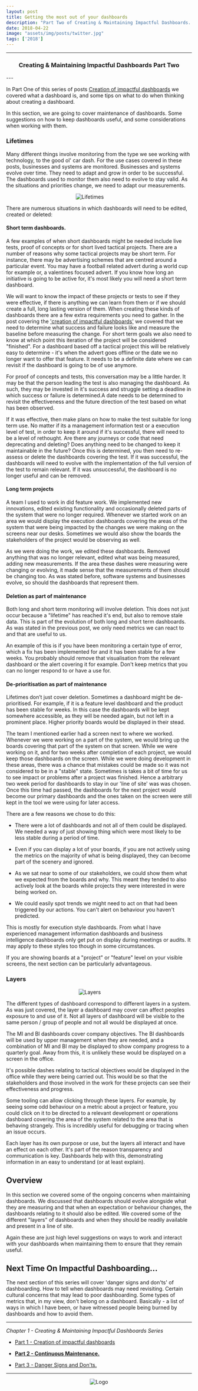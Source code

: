 ```yaml
---
layout: post
title: Getting the most out of your dashboards
description: "Part Two of Creating & Maintaining Impactful Dashboards. The lifetimes of different dashboards and metrics and how to manage them."
date: 2018-04-22
image: "assets/img/posts/twitter.jpg"
tags: ['2018']
---
```


----
<center>
<h3> Creating & Maintaining Impactful Dashboards Part Two </h3>
</center>
--- 
<br/>

In Part One of this series of posts <a href="{{site.baseurl}}2018/04/09/impactfuldashboardspart1-post.html" rel="noreferrer" target="_blank">Creation of impactful dashboards</a> we covered what a dashboard is, and some tips on what to do when thinking about creating a dashboard.

In this section, we are going to cover maintenance of dashboards. Some suggestions on how to keep dashboards useful, and some considerations when working with them.

### Lifetimes

Many different things involve monitoring from the type we see working with technology, to the good ol' car dash. For the use cases covered in these posts, businesses and systems are monitored. Businesses and systems evolve over time. They need to adapt and grow in order to be successful. The dashboards used to monitor them also need to evolve to stay valid. As the situations and priorities change, we need to adapt our measurements.

<div style="text-align:center; width:70%; margin-left: 10%;" markdown="1">
<img src="{{site.baseurl}}/assets/img/posts/2018/04-22/lifetimes.png" alt="Lifetimes">
</div>

There are numerous situations in which dashboards will need to be edited, created or deleted:


#### Short term dashboards.

A few examples of when short dashboards might be needed include live tests, proof of concepts or for short lived tactical projects. There are a number of reasons why some tactical projects may be short term. For instance, there may be advertising schemes that are centred around a particular event. You may have a football related advert during a world cup for example or, a valentines focused advert. If you know how long an initiative is going to be active for, it's most likely you will need a short term dashboard. 

We will want to know the impact of these projects or tests to see if they were effective, if there is anything we can learn from them or if we should create a full, long lasting version of them. When creating these kinds of dashboards there are a few extra requirements you need to gather. In the post covering the <a href="{{site.baseurl}}2018/04/09/impactfuldashboardspart1-post.html" target="_blank">'creation of impactful dashboards'</a> we covered that we need to determine what success and failure looks like and measure the baseline before measuring the change. For short term goals we also need to know at which point this iteration of the project will be considered "finished". For a dashboard based off a tactical project this will be relatively easy to determine - it's when the advert goes offline or the date we no longer want to offer that feature. It needs to be a definite date where we can revisit if the dashboard is going to be of use anymore. 

For proof of concepts and tests, this conversation may be a little harder. It may be that the person leading the test is also managing the dashboard. As such, they may be invested in it's success and struggle setting a deadline in which success or failure is determined.A date needs to be determined to revisit the effectiveness and the future direction of the test based on what has been observed. 

If it was effective, then make plans on how to make the test suitable for long term use. No matter if its a management information test or a execution level of test, in order to keep it around if it's successful, there will need to be a level of rethought. Are there any journeys or code that need deprecating and deleting? Does anything need to be changed to keep it maintainable in the future? Once this is determined, you then need to re-assess or delete the dashboards covering the test. If it was successful, the dashboards will need to evolve with the implementation of the full version of the test to remain relevant. If it was unsuccessful, the dashboard is no longer useful and can be removed. 

#### Long term projects

A team I used to work in did feature work. We implemented new innovations, edited existing functionality and occasionally deleted parts of the system that were no longer required. Whenever we started work on an area we would display the execution dashboards covering the areas of the system that were being impacted by the changes we were making on the screens near our desks. Sometimes we would also show the boards the stakeholders of the project would be observing as well. 

As we were doing the work, we edited these dashboards. Removed anything that was no longer relevant, edited what was being measured, adding new measurements. If the area these dashes were measuring were changing or evolving, it made sense that the measurements of them should be changing too. As was stated before, software systems and businesses evolve, so should the dashboards that represent them.

#### Deletion as part of maintenance

Both long and short term monitoring will involve deletion. This does not just occur because a "lifetime" has reached it's end, but also to remove stale data. This is part of the evolution of both long and short term dashboards. As was stated in the previous post, we only need metrics we can react to and that are useful to us.

An example of this is if you have been monitoring a certain type of error, which a fix has been implemented for and it has been stable for a few weeks. You probably should remove that visualisation from the relevant dashboard or the alert covering it for example. Don't keep metrics that you can no longer respond to or have a use for. 

#### De-prioritisation as part of maintenance

Lifetimes don’t just cover deletion. Sometimes a dashboard might be de-prioritised. For example, if it is a feature level dashboard and the product has been stable for weeks. In this case the dashboards will be kept somewhere accessible, as they will be needed again, but not left in a prominent place. Higher priority boards would be displayed in their stead.

The team I mentioned earlier had a screen next to where we worked. Whenever we were working on a part of the system, we would bring up the boards covering that part of the system on that screen. While we were working on it, and for two weeks after completion of each project, we would keep those dashboards on the screen. While we were doing development in these areas, there was a chance that mistakes could be made so it was not considered to be in a "stable" state. Sometimes is takes a bit of time for us to see impact or problems after a project was finished. Hence a arbitrary two week period for dashboards to stay in our 'line of site' was was chosen. Once this time had passed, the dashboards for the next project would become our primary dashboards and the ones taken on the screen were still kept in the tool we were using for later access.

There are a few reasons we chose to do this:

- There were a lot of dashboards and not all of them could be displayed. We needed a way of just showing thing which were most likely to be less stable during a period of time.

- Even if you can display a lot of your boards, if you are not actively using the metrics on the majority of what is being displayed, they can become part of the scenery and ignored. 

- As we sat near to some of our stakeholders, we could show them what we expected from the boards and why. This meant they tended to also actively look at the boards while projects they were interested in were being worked on.

- We could easily spot trends we might need to act on that had been triggered by our actions. You can't alert on behaviour you haven't predicted.

This is mostly for execution style dashboards. From what I have experienced management information dashboards and business intelligence dashboards only get put on display during meetings or audits. It may apply to these styles too though in some circumstances.

If you are showing boards at a "project" or "feature" level on your visible screens, the next section can be particularly advantageous. 

### Layers

<div style="text-align:center; width:70%; margin-left: 10%;" markdown="1">
<img src="{{site.baseurl}}/assets/img/posts/2018/04-22/layers.png" alt="Layers">
</div>

The different types of dashboard correspond to different layers in a system. As was just covered, the layer a dashboard may cover can affect peoples exposure to and use of it. Not all layers of dashboard will be visible to the same person / group of people and not all would be displayed at once.

The MI and BI dashboards cover company objectives. The BI dashboards will be used by upper management when they are needed, and a combination of MI and BI may be displayed to show company progress to a quarterly goal. Away from this, it is unlikely these would be displayed on a screen in the office. 

It's possible dashes relating to tactical objectives would be displayed in the office while they were being carried out. This would be so that the stakeholders and those involved in the work for these projects can see their effectiveness and progress.

Some tooling can allow clicking through these layers. For example, by seeing some odd behaviour on a metric about a project or feature, you could click on it to be directed to a relevant development or operations dashboard covering the area of the system related to the area that is behaving strangely. This is incredibly useful for debugging or tracing when an issue occurs. 

Each layer has its own purpose or use, but the layers all interact and have an effect on each other. It's part of the reason transparency and communication is key. Dashboards help with this, demonstrating information in an easy to understand (or at least explain).

## Overview

In this section we covered some of the ongoing concerns when maintaining dashboards. We discussed that dashboards should evolve alongside what they are measuring and that when an expectation or behaviour changes, the dashboards relating to it should also be edited. We covered some of the different "layers" of dashboards and when they should be readily available and present in a line of site.

Again these are just high level suggestions on ways to work and interact with your dashboards when maintaining them to ensure that they remain useful.

## Next Time On Impactful Dashboarding...

The next section of this series will cover 'danger signs and don'ts' of dashboarding. How to tell when dashboards may need revisiting. Certain cultural concerns that may lead to poor dashboarding. Some types of metrics that, in my view, don't belong on a dashboard. Basically - a list of ways in which I have been, or have witnessed people being burned by dashboards and how to avoid them.

---

_Chapter 1 - Creating & Maintaining Impactful Dashboards Series_

* <a href="{{site.baseurl}}/2018/04/09/impactfuldashboardspart1-post.html">Part 1 - Creation of impactful dashboards</a>

* <strong><a href="{{site.baseurl}}/2018/04/22/impactfuldashboardspart2-post.html">Part 2 - Continuous Maintenance.</a></strong>

* <a href="{{site.baseurl}}/2018/04/23/impactfuldashboardspart3-post.html">Part 3 - Danger Signs and Don'ts.</a>

---

<div style="text-align:center" markdown="1">
<img src="{{site.baseurl}}/assets/img/logo.png" alt="Logo">
</div>
